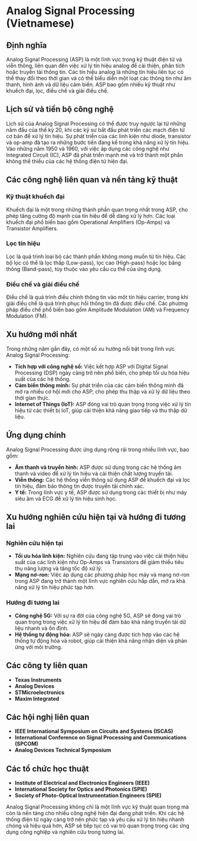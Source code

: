 # Analog Signal Processing (Vietnamese)

## Định nghĩa

Analog Signal Processing (ASP) là một lĩnh vực trong kỹ thuật điện tử và viễn thông, liên quan đến việc xử lý tín hiệu analog để cải thiện, phân tích hoặc truyền tải thông tin. Các tín hiệu analog là những tín hiệu liên tục có thể thay đổi theo thời gian và có thể biểu diễn một loạt các thông tin như âm thanh, hình ảnh và dữ liệu cảm biến. ASP bao gồm nhiều kỹ thuật như khuếch đại, lọc, điều chế và giải điều chế.

## Lịch sử và tiến bộ công nghệ

Lịch sử của Analog Signal Processing có thể được truy ngược lại từ những năm đầu của thế kỷ 20, khi các kỹ sư bắt đầu phát triển các mạch điện tử cơ bản để xử lý tín hiệu. Sự phát triển của các linh kiện như diode, transistor và op-amp đã tạo ra những bước tiến đáng kể trong khả năng xử lý tín hiệu. Vào những năm 1950 và 1960, với việc áp dụng các công nghệ như Integrated Circuit (IC), ASP đã phát triển mạnh mẽ và trở thành một phần không thể thiếu của các hệ thống điện tử hiện đại.

## Các công nghệ liên quan và nền tảng kỹ thuật

### Kỹ thuật khuếch đại

Khuếch đại là một trong những thành phần quan trọng nhất trong ASP, cho phép tăng cường độ mạnh của tín hiệu để dễ dàng xử lý hơn. Các loại khuếch đại phổ biến bao gồm Operational Amplifiers (Op-Amps) và Transistor Amplifiers.

### Lọc tín hiệu

Lọc là quá trình loại bỏ các thành phần không mong muốn từ tín hiệu. Các bộ lọc có thể là lọc thấp (Low-pass), lọc cao (High-pass) hoặc lọc băng thông (Band-pass), tùy thuộc vào yêu cầu cụ thể của ứng dụng.

### Điều chế và giải điều chế

Điều chế là quá trình điều chỉnh thông tin vào một tín hiệu carrier, trong khi giải điều chế là quá trình phục hồi thông tin đã được điều chế. Các phương pháp điều chế phổ biến bao gồm Amplitude Modulation (AM) và Frequency Modulation (FM).

## Xu hướng mới nhất

Trong những năm gần đây, có một số xu hướng nổi bật trong lĩnh vực Analog Signal Processing:

- **Tích hợp với công nghệ số:** Việc kết hợp ASP với Digital Signal Processing (DSP) ngày càng trở nên phổ biến, cho phép tối ưu hóa hiệu suất của các hệ thống.
- **Cảm biến thông minh:** Sự phát triển của các cảm biến thông minh đã mở ra nhiều cơ hội mới cho ASP, cho phép thu thập và xử lý dữ liệu theo thời gian thực.
- **Internet of Things (IoT):** ASP đóng vai trò quan trọng trong việc xử lý tín hiệu từ các thiết bị IoT, giúp cải thiện khả năng giao tiếp và thu thập dữ liệu.

## Ứng dụng chính

Analog Signal Processing được ứng dụng rộng rãi trong nhiều lĩnh vực, bao gồm:

- **Âm thanh và truyền hình:** ASP được sử dụng trong các hệ thống âm thanh và video để xử lý tín hiệu và cải thiện chất lượng truyền tải.
- **Viễn thông:** Các hệ thống viễn thông sử dụng ASP để khuếch đại và lọc tín hiệu, đảm bảo thông tin được truyền tải chính xác.
- **Y tế:** Trong lĩnh vực y tế, ASP được sử dụng trong các thiết bị như máy siêu âm và ECG để xử lý tín hiệu sinh học.

## Xu hướng nghiên cứu hiện tại và hướng đi tương lai

### Nghiên cứu hiện tại

- **Tối ưu hóa linh kiện:** Nghiên cứu đang tập trung vào việc cải thiện hiệu suất của các linh kiện như Op-Amps và Transistors để giảm thiểu tiêu thụ năng lượng và tăng tốc độ xử lý.
- **Mạng nơ-ron:** Việc áp dụng các phương pháp học máy và mạng nơ-ron trong ASP đang trở thành một lĩnh vực nghiên cứu hấp dẫn, mở ra khả năng xử lý tín hiệu phức tạp hơn.

### Hướng đi tương lai

- **Công nghệ 5G:** Với sự ra đời của công nghệ 5G, ASP sẽ đóng vai trò quan trọng trong việc xử lý tín hiệu để đảm bảo khả năng truyền tải dữ liệu nhanh và ổn định.
- **Hệ thống tự động hóa:** ASP sẽ ngày càng được tích hợp vào các hệ thống tự động hóa và robot, giúp cải thiện khả năng nhận diện và phản ứng với môi trường.

## Các công ty liên quan

- **Texas Instruments**
- **Analog Devices**
- **STMicroelectronics**
- **Maxim Integrated**

## Các hội nghị liên quan

- **IEEE International Symposium on Circuits and Systems (ISCAS)**
- **International Conference on Signal Processing and Communications (SPCOM)**
- **Analog Devices Technical Symposium**

## Các tổ chức học thuật

- **Institute of Electrical and Electronics Engineers (IEEE)**
- **International Society for Optics and Photonics (SPIE)**
- **Society of Photo-Optical Instrumentation Engineers (SPIE)**

Analog Signal Processing không chỉ là một lĩnh vực kỹ thuật quan trọng mà còn là nền tảng cho nhiều công nghệ hiện đại đang phát triển. Khi các hệ thống điện tử ngày càng trở nên phức tạp và yêu cầu xử lý tín hiệu nhanh chóng và hiệu quả hơn, ASP sẽ tiếp tục có vai trò quan trọng trong các ứng dụng công nghiệp và nghiên cứu trong tương lai.